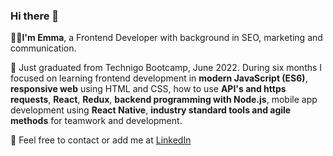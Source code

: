 ### Hi there 👋

  👩‍💻<strong>I'm Emma</strong>, a Frontend Developer with background in SEO, marketing and communication.

🌱 Just graduated from Technigo Bootcamp, June 2022. During six months I focused on learning frontend development in <strong>modern JavaScript (ES6)</strong>, <strong>responsive web</strong> using HTML and CSS, how to use <strong>API's and https requests</strong>, <strong>React</strong>, <strong>Redux</strong>, <strong>backend programming with Node.js</strong>, mobile app development using <strong>React Native</strong>, <strong>industry standard tools and agile methods</strong> for teamwork and development.

💬 Feel free to contact or add me at <a href="https://www.linkedin.com/in/emmalindell4/">LinkedIn</a>
